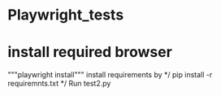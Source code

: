 # Playwright_tests
# install required browser
"""playwright install"""
install requirements by 
*/ pip install -r requiremnts.txt */
Run test2.py